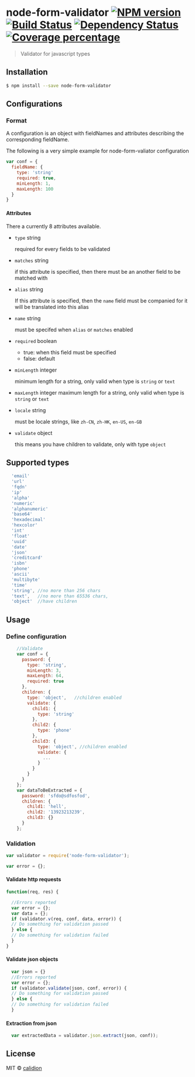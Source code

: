 # node-form-validator [![NPM version][npm-image]][npm-url] [![Build Status][travis-image]][travis-url] [![Dependency Status][daviddm-image]][daviddm-url] [![Coverage percentage][coveralls-image]][coveralls-url]
> Validator for javascript types

## Installation

```sh
$ npm install --save node-form-validator
```


## Configurations

### Format

A configuration is an object with fieldNames and attributes describing the corresponding fieldName.

The following is a very simple example for node-form-valiator configuration

```js
var conf = {
  fieldName: {
    type: 'string'
    required: true,
    minLength: 1,
    maxLength: 100
  }
}
```
#### Attributes

There a currently 8 attributes available.

- <code>type</code> string

   required for every fields to be validated

- <code>matches</code> string

  if this attribute is specified, then there must be an another field to be matched with

- <code>alias</code> string

  If this attribute is specified, then the <code>name</code> field must be companied for it will be translated into this alias

- <code>name</code> string

  must be specifed when <code>alias</code> or <code>matches</code> enabled

- <code>required</code> boolean
    * true: when this field must be specified
    * false: default

- <code>minLength</code> integer

  minimum length for a string, only valid when type is <code>string</code> or <code>text</code>

- <code>maxLength</code> integer
  maximum length for a string, only valid when type is <code>string</code> or <code>text</code>

- <code>locale</code> string

  must be locale strings, like <code>zh-CN</code>, <code>zh-HK</code>, <code>en-US</code>, <code>en-GB</code>

- <code>validate</code> object

  this means you have children to validate, only with type <code>object</code>


## Supported types

```js
  'email'
  'url'
  'fqdn'
  'ip'
  'alpha'
  'numeric'
  'alphanumeric'
  'base64'
  'hexadecimal'
  'hexcolor'
  'int'
  'float'
  'uuid'
  'date'
  'json'
  'creditcard'
  'isbn'
  'phone'
  'ascii'
  'multibyte'
  'time'
  'string', //no more than 256 chars
  'text',   //no more than 65536 chars,
  'object'  //have children
```

## Usage

### Define configuration


```js
    //Validate
    var conf = {
      password: {
        type: 'string',
        minLength: 3,
        maxLength: 64,
        required: true
      },
      children: {
        type: 'object',   //children enabled
        validate: {
          child1: {
            type: 'string'
          },
          child2: {
            type: 'phone'
          },
          child3: {
            type: 'object', //children enabled
            validate: {
              ...
            }
          }
        }
      }
    };
    var dataToBeExtracted = {
      password: 'sfdo@sdfosfod',
      children: {
        child1: 'hell',
        child2: '13923213239',
        child3: {}
      }
    };
```

### Validation

```js
var validator = require('node-form-validator');

var error = {};
```


#### Validate http requests

```js
function(req, res) {

  //Errors reported
  var error = {};
  var data = {};
  if (validator.v(req, conf, data, error)) {
  // Do something for validation passed
  } else {
  // Do something for validation failed
  }
}
```

#### Validate json objects

```js
  var json = {}
  //Errors reported
  var error = {};
  if (validator.validate(json, conf, error)) {
  // Do something for validation passed
  } else {
  // Do something for validation failed
  }
```

#### Extraction from json

```js
  var extractedData = validator.json.extract(json, conf));
```


## License

MIT © [calidion](blog.3gcnbeta.com)


[npm-image]: https://badge.fury.io/js/node-form-validator.svg
[npm-url]: https://npmjs.org/package/node-form-validator
[travis-image]: https://travis-ci.org/JSSDKCN/node-form-validator.svg?branch=master
[travis-url]: https://travis-ci.org/JSSDKCN/node-form-validator
[daviddm-image]: https://david-dm.org/JSSDKCN/node-form-validator.svg?theme=shields.io
[daviddm-url]: https://david-dm.org/JSSDKCN/node-form-validator
[coveralls-image]: https://coveralls.io/repos/JSSDKCN/node-form-validator/badge.svg
[coveralls-url]: https://coveralls.io/r/JSSDKCN/node-form-validator
